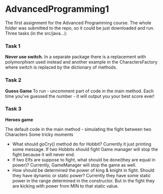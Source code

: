 # AdvancedProgramming1
The first assignment for the Advanced Programming course.
The whole folder was submitted to the repo, so it could be just downloaded and run. Three tasks (in the src/java...):
<h3> Task 1 </h3>
<p> <b>Never use switch.</b> In a separate package there is a replacement with polymorphism used instead and another example in the CharactersFactory where switch is replaced by the dictionary of methods. </p>
<p>
  <h3> Task 2 </h3>
<p> <b> Guess Game </b> To run - uncomment part of code in the main method. Each time you've guessed the number - it will output you your best score ever! </p>
 <h3> Task 3 </h3>
<b> Heroes game </b> 
<p> The default code in the main method - simulating the fight between two Characters
  Some tricky moments
  <ul>
    <li>What should goCry() method do for Hobbit? Currently it just printing some message. If two Hobbits should fight Game manager will stop the fight because it will never end. </li>
    <li>If two Elfs are suppose to fight, what should be done(they are equal in power)? Currently, GameManager will stop the game as well. </li>
    <li> How should be determined the power of king & knight in fight. Should they have dynamic or static power? Currently they have some static power in the range determined in the constructor. But in the fight they are kicking with power from MIN to that static value. </li>
    </ul>
    </p>
